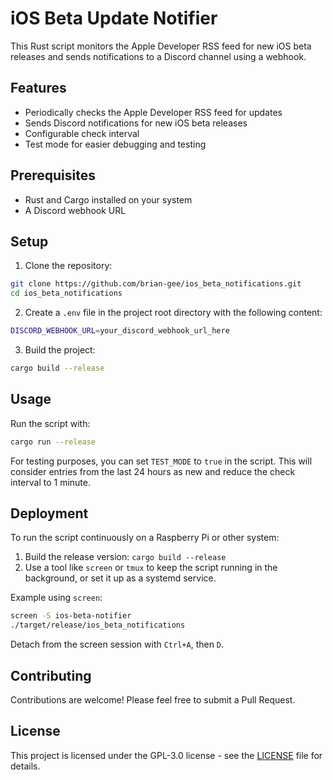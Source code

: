 # iOS Beta Update Notifier

This Rust script monitors the Apple Developer RSS feed for new iOS beta releases and sends notifications to a Discord channel using a webhook.

## Features

- Periodically checks the Apple Developer RSS feed for updates
- Sends Discord notifications for new iOS beta releases
- Configurable check interval
- Test mode for easier debugging and testing

## Prerequisites

- Rust and Cargo installed on your system
- A Discord webhook URL

## Setup

1. Clone the repository:

```sh
git clone https://github.com/brian-gee/ios_beta_notifications.git
cd ios_beta_notifications
```

2. Create a `.env` file in the project root directory with the following content:

```sh
DISCORD_WEBHOOK_URL=your_discord_webhook_url_here
```

3. Build the project:

```sh
cargo build --release
```

## Usage

Run the script with:

```sh
cargo run --release
```

For testing purposes, you can set `TEST_MODE` to `true` in the script. This will consider entries from the last 24 hours as new and reduce the check interval to 1 minute.

## Deployment

To run the script continuously on a Raspberry Pi or other system:

1. Build the release version: `cargo build --release`
2. Use a tool like `screen` or `tmux` to keep the script running in the background, or set it up as a systemd service.

Example using `screen`:

```sh
screen -S ios-beta-notifier
./target/release/ios_beta_notifications
```

Detach from the screen session with `Ctrl+A`, then `D`.

## Contributing

Contributions are welcome! Please feel free to submit a Pull Request.

## License

This project is licensed under the GPL-3.0 license - see the [LICENSE](LICENSE) file for details.
